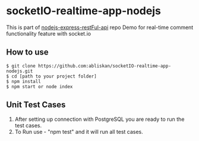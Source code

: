 # socketIO-realtime-app-nodejs
This is part of <a href="https://github.com/abliskan/socketIO-realtime-app-nodejs">nodejs-express-restFul-api</a> repo 
Demo for real-time comment functionality feature with socket.io

## How to use
```
$ git clone https://github.com:abliskan/socketIO-realtime-app-nodejs.git
$ cd [path to your project folder]
$ npm install
$ npm start or node index
```

## Unit Test Cases
1. After setting up connection with PostgreSQL you are ready to run the test cases.
2. To Run use - "npm test" and it will run all test cases.
